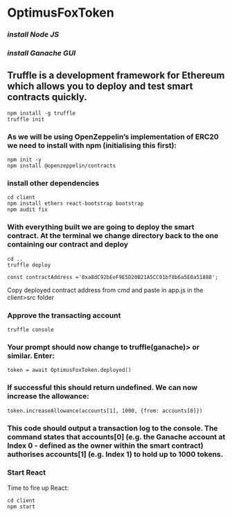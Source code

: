 # OptimusFoxToken

### *install Node JS*

### *install Ganache GUI*

## Truffle is a development framework for Ethereum which allows you to deploy and test smart contracts quickly.
```
npm install -g truffle
truffle init
```
### As we will be using OpenZeppelin’s implementation of ERC20 we need to install with npm (initialising this first):
```
npm init -y
npm install @openzeppelin/contracts
```
### install other dependencies
```
cd client
npm install ethers react-bootstrap bootstrap
npm audit fix
```
### With everything built we are going to deploy the smart contract. At the terminal we change directory back to the one containing our contract and deploy
```
cd ..
truffle deploy

const contractAddress ='0xa8dC92bEeF9E5D20B21A5CC01bf8b6a5E0a51888';
```
Copy deployed contract address from cmd and paste in app.js in the client>src folder

### Approve the transacting account
``` truffle console ```
### Your prompt should now change to truffle(ganache)> or similar. Enter:
```
token = await OptimusFoxToken.deployed() 
```
### If successful this should return undefined. We can now increase the allowance:
```
token.increaseAllowance(accounts[1], 1000, {from: accounts[0]})
```
### This code should output a transaction log to the console. The command states that accounts[0] (e.g. the Ganache account at Index 0 - defined as the owner within the smart contract) authorises accounts[1] (e.g. Index 1) to hold up to 1000 tokens.

### Start React
Time to fire up React:

```
cd client
npm start
```
